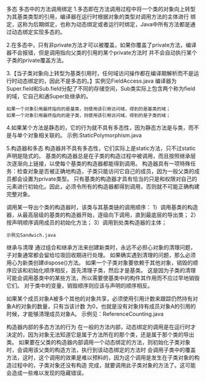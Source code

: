 多态
  多态中的方法调用绑定
 1.多态即在方法调用过程中将一个类的对象向上转型为其基类类型的引用，编译器在运行时根据对象的类型对调用方法的主体进行
    绑定，这称为后期绑定，也称为动态绑定或者运行时绑定，Java中所有方法都是通过动态绑定实现多态的。

 2.在多态中，只有非private方法才可以被覆盖，如果你覆盖了private方法，编译器不会报错，但是调用指向父类的引用的某个private方法时
  并不会自动执行某个子类的private覆盖方法。

 3.【当子类对象向上转型为基类引用时，任何域访问操作都在编译期解析而不是运行时动态绑定的，因此不是多态的。】实例见FieldAccess.java
    编译器为Super.field和Sub.field分配了不同的存储空间，Sub类实际上包含两个称为field的域，它自己和通Super处继承的。

    如果一个对象引用最终指向的是基类，则使用该引用访问域，得到的是基类的域；
    如果一个对象引用最终指向的是子类，则使用该引用访问域，得到的是子类的域；

 4.如果某个方法是静态的，它的行为就不具有多态性，因为静态方法是与类，而不是与单个对象相关联的。
     示例:StaticPolymorphism.java


 5.构造器和多态
    构造器并不具有多态性，它们实际上是static方法，只不过static声明是隐式的。
    基类的构造器总是在子类的构造过程中被调用，而且按照继承层次逐渐向上链接，以使每个基类的构造器都能得到调用。
    构造器具有一项特殊任务：检查对象是否被正确地构造，子类只能访问它自己的成员，因为一般父类的成员都会设置为private类型。
    只有基类的构造器才具有恰当的只是和权限对自己的元素进行初始化。因此，必须令所有的构造器都得到调用，否则就不可能正确构建完整对象。

   调用某一导出个类的构造器时，该类与其基类链的调用顺序：
   1）调用基类的构造器，从最高层级的基类的构造器开始，逐级向下调用，直到最底层的导出类；
   2）按声明顺序调用成员的初始化方法；
   3）调用到处类构造器的主体；

    示例见Sandwich.java

  继承与清理
    通过组合和继承方法来创建新类时，永远不必担心对象的清理问题，子对象通常都会留给垃圾回收期进行处理。
    如果确实遇到清理的问题，那么必须用心为新类创建dispose()方法。
    如果一个子类对象要依赖于其他对象，销毁的顺序应该和初始化顺序相反，首先清理子类，然后才是基类。
    这是因为子类的清理可能会调用基类中的某些方法，所以需要使基类中的构件其作用而不应过早地销毁它们。
    对于类中的变量，销毁顺序则应该与声明的顺序相反。

   如果某个成员对象A被多个其他的对象共享，必须使用引用计数来跟踪仍然持有对象A的对象的数量，只有当该计数
    为0，也就是没有对象持有成员对象A的引用的时候，才能够清理成员对象A。 示例见：ReferenceCounting.java


 构造器内部的多态方法的行为
  在一般的方法内部，动态绑定的调用是在运行时才决定的，因为对象无法知道它是属于方法所在的那个类，还是属于那个类的导出类。
  如果要在父类的构造器内部调用一个动态绑定的方法，则初始化子类对象时，会调用该父类的构造方法，执行到该动态绑定的方法时
  会调用子类中的覆盖方法，这时，这个调用的效果是难以预料的，因为这个调用是发生在子类对象的构造过程中的，子类对象还没有构造
  完成，就要调用此子类对象的方法了。这可能会造成一些难以发现的隐藏错误。





















